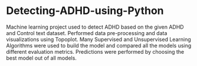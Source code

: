 # Detecting-ADHD-using-Python
Machine learning project used to detect ADHD based on the given ADHD and Control text dataset. 
Performed data pre-processing and data visualizations using Topoplot. 
Many Supervised and Unsupervised Learning Algorithms were used to build the model and compared all the models using different evaluation metrics.
Predictions were performed by choosing the best model out of all models.
